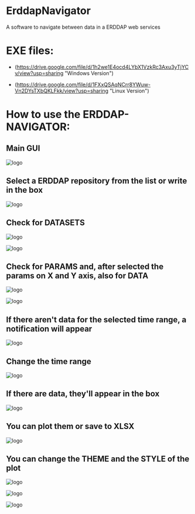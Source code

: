 # ErddapNavigator
A software to navigate between data in a ERDDAP web services

# EXE files:

* (https://drive.google.com/file/d/1h2we1E4ocd4LYbX1VzkRc3Axu3yTjYCv/view?usp=sharing "Windows Version")

* (https://drive.google.com/file/d/1FXxQSAqNCrr8YWuw-Vn2DYsTXbQKLFkk/view?usp=sharing "Linux Version")

# How to use the ERDDAP-NAVIGATOR:

## Main GUI

![logo](https://github.com/PythonOpenProjects/ErddapNavigator/blob/main/navimages/Clipboard01.jpg)

## Select a ERDDAP repository from the list or write in the box

![logo](https://github.com/PythonOpenProjects/ErddapNavigator/blob/main/navimages/Clipboard02.jpg)

## Check for DATASETS

![logo](https://github.com/PythonOpenProjects/ErddapNavigator/blob/main/navimages/Clipboard04.jpg)

![logo](https://github.com/PythonOpenProjects/ErddapNavigator/blob/main/navimages/Clipboard05.jpg)

## Check for PARAMS and, after selected the params on X and Y axis, also for DATA

![logo](https://github.com/PythonOpenProjects/ErddapNavigator/blob/main/navimages/Clipboard06.jpg)

![logo](https://github.com/PythonOpenProjects/ErddapNavigator/blob/main/navimages/Clipboard01.jpg)

## If there aren't data for the selected time range, a notification will appear

![logo](https://github.com/PythonOpenProjects/ErddapNavigator/blob/main/navimages/Clipboard08.jpg)

## Change the time range

![logo](https://github.com/PythonOpenProjects/ErddapNavigator/blob/main/navimages/Clipboard09.jpg)

## If there are data, they'll appear in the box

![logo](https://github.com/PythonOpenProjects/ErddapNavigator/blob/main/navimages/Clipboard10.jpg)

## You can  plot them or save to XLSX

![logo](https://github.com/PythonOpenProjects/ErddapNavigator/blob/main/navimages/Clipboard11.jpg)

## You can change the THEME and the STYLE of the plot

![logo](https://github.com/PythonOpenProjects/ErddapNavigator/blob/main/navimages/Clipboard12.jpg)

![logo](https://github.com/PythonOpenProjects/ErddapNavigator/blob/main/navimages/Clipboard13.jpg)

![logo](https://github.com/PythonOpenProjects/ErddapNavigator/blob/main/navimages/Clipboard14.jpg)
